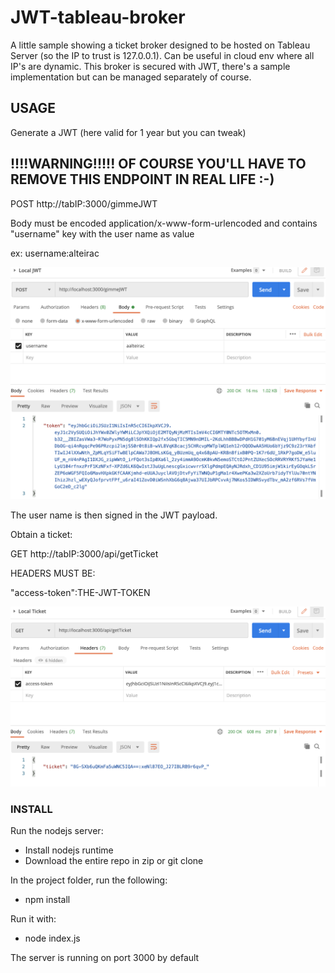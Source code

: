 
# JWT-tableau-broker

A little sample showing a ticket broker designed to be hosted on Tableau Server (so the IP to trust is 127.0.0.1).
Can be useful in cloud env where all IP's are dynamic.
This broker is secured with JWT, there's a sample implementation but can be managed separately of course.

## USAGE

Generate a JWT (here valid for 1 year but you can tweak) 
## !!!!WARNING!!!!! OF COURSE YOU'LL HAVE TO REMOVE THIS ENDPOINT IN REAL LIFE :-)

POST http://tabIP:3000/gimmeJWT

Body must be encoded application/x-www-form-urlencoded and contains "username" key with the user name as value

ex: username:alteirac

![ScreenShot](https://raw.githubusercontent.com/aalteirac/jwt-tableau-broker/master/one.png)

The user name is then signed in the JWT payload.

Obtain  a ticket:

GET http://tabIP:3000/api/getTicket

HEADERS MUST BE:

"access-token":THE-JWT-TOKEN

![ScreenShot](https://raw.githubusercontent.com/aalteirac/jwt-tableau-broker/master/two.png)

### INSTALL
Run the nodejs server:
- Install nodejs runtime
- Download the entire repo in zip or git clone

In the project folder, run the following:
- npm install

Run it with:
- node index.js

The server is running on port 3000 by default
